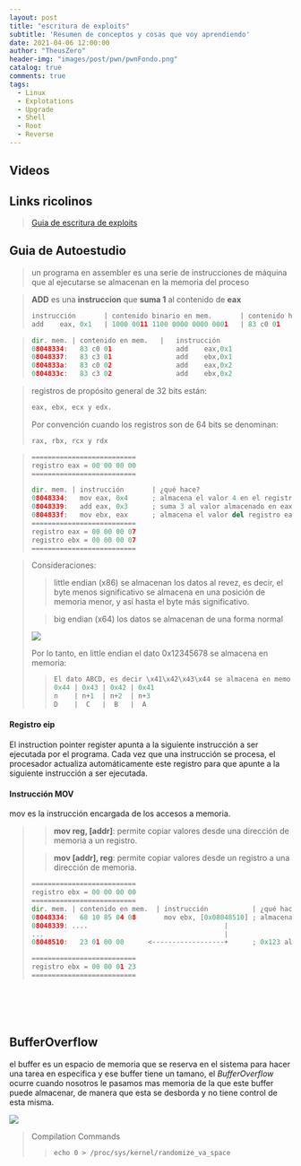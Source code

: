 ```yaml
---
layout: post
title: "escritura de exploits"
subtitle: 'Resumen de conceptos y cosas que voy aprendiendo'
date: 2021-04-06 12:00:00
author: "TheusZero"
header-img: "images/post/pwn/pwnFondo.png"
catalog: true
comments: true
tags:
  - Linux
  - Explotations
  - Upgrade
  - Shell
  - Root
  - Reverse
---
```


## Videos

> []()

## Links ricolinos

> [Guia de escritura de exploits](https://fundacion-sadosky.github.io/guia-escritura-exploits/buffer-overflow/1-introduccion.html)

## Guia de Autoestudio

> un programa en assembler es una serie de instrucciones de máquina que al ejecutarse se almacenan en la memoria del proceso

> **ADD** es una **instruccion** que **suma 1** al contenido de **eax**
> ```Python
> instrucción       | contenido binario en mem.       | contenido hexa en mem. 
> add    eax, 0x1   | 1000 0011 1100 0000 0000 0001   | 83 c0 01
> ```

> ```Python
> dir. mem. | contenido en mem.   |   instrucción
> 08048334:   83 c0 01                add    eax,0x1
> 08048337:   83 c3 01                add    ebx,0x1
> 0804833a:   83 c0 02                add    eax,0x2
> 0804833c:   83 c3 02                add    ebx,0x2
> ```

> registros de propósito general de 32 bits están: 
> ```Python
> eax, ebx, ecx y edx. 
> ```
> 
> Por convención cuando los registros son de 64 bits se denominan: 
> ```Python
> rax, rbx, rcx y rdx
> ```

> ```Python
> ==========================
> registro eax = 00 00 00 00
> ==========================
> 
> dir. mem. | instrucción       | ¿qué hace?
> 08048334:   mov eax, 0x4      ; almacena el valor 4 en el registro eax
> 08048339:   add eax, 0x3      ; suma 3 al valor almacenado en eax
> 0804833f:   mov ebx, eax      ; almacena el valor del registro eax en ebx
> ==========================
> registro eax = 00 00 00 07
> registro ebx = 00 00 00 07
> ==========================
> ```

> Consideraciones: 
>> little endian (x86) se almacenan los datos al revez, es decir, el byte menos significativo se almacena en una posición de memoria menor, y así hasta el byte más significativo.
>
>> big endian (x64) los datos se almacenan de una forma normal
>
> ![](/TheusZero/images/post/pwn/1.png)
> 
> Por lo tanto, en little endian el dato 0x12345678 se almacena en memoria:
>> ```Python
>> El dato ABCD, es decir \x41\x42\x43\x44 se almacena en memoria como DCBA:
>> 0x44 | 0x43 | 0x42 | 0x41
>> n    | n+1  | n+2  | n+3
>> D    |  C   |  B   |  A
>> ```

#### Registro eip

El instruction pointer register apunta a la siguiente instrucción a ser ejecutada por el programa.
Cada vez que una instrucción se procesa, el procesador actualiza automáticamente este registro para que apunte a la siguiente instrucción a ser ejecutada.

#### Instrucción MOV

mov es la instrucción encargada de los accesos a memoria.

>> **mov reg, [addr]**: permite copiar valores desde una dirección de memoria a un registro.
> 
>> **mov [addr], reg**: permite copiar valores desde un registro a una dirección de memoria.
> ```Python
> ==========================
> registro ebx = 00 00 00 00
> ==========================
> dir. mem. | contenido en mem.  | instrucción           | ¿qué hace?
> 08048334:   68 10 85 04 08       mov ebx, [0x08048510] ; almacena el valor 0x123 en el registro ebx
> 08048339: ....                                  |
> ...                                             |
> 08048510:   23 01 00 00      <------------------+      ; 0x123 almacenado en little endian
>
> ==========================
> registro ebx = 00 00 01 23
> ==========================
> ```

> ```Python
> 
> ```

> ```Python
> 
> ```

> ```Python
> 
> ```

> ```Python
> 
> ```

> ```Python
> 
> ```


## BufferOverflow
el buffer es un espacio de memoria que se reserva en el sistema para hacer una tarea en especifica y ese buffer tiene un tamano, el *BufferOverflow* ocurre cuando nosotros le pasamos mas memoria de la que este buffer puede almacenar, de manera que esta se desborda y no tiene control de esta misma.

![](/TheusZero/images/post/pwn/bufferCodeExample.png)

> Compilation Commands
>> ```echo 0 > /proc/sys/kernel/randomize_va_space```